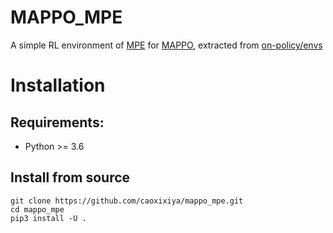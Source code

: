 # MAPPO_MPE

A simple RL environment of [MPE](https://github.com/openai/multiagent-particle-envs) for [MAPPO](https://arxiv.org/abs/2103.01955), extracted from [on-policy/envs](https://github.com/marlbenchmark/on-policy)

# Installation

## Requirements:

*   Python >= 3.6

## Install from source

```commandline
git clone https://github.com/caoxixiya/mappo_mpe.git
cd mappo_mpe
pip3 install -U .
```

